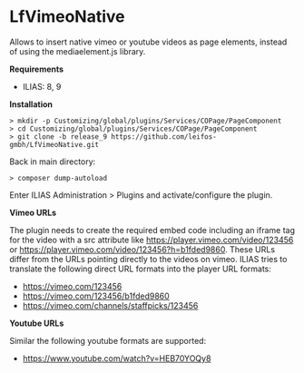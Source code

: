 # LfVimeoNative

Allows to insert native vimeo or youtube videos as page elements, instead of using the mediaelement.js library.

**Requirements**

- ILIAS: 8, 9


**Installation**


```
> mkdir -p Customizing/global/plugins/Services/COPage/PageComponent
> cd Customizing/global/plugins/Services/COPage/PageComponent
> git clone -b release_9 https://github.com/leifos-gmbh/LfVimeoNative.git
```
Back in main directory:
```
> composer dump-autoload
```

Enter ILIAS Administration > Plugins and activate/configure the plugin.

**Vimeo URLs**

The plugin needs to create the required embed code including an iframe tag for the video with a src attribute like https://player.vimeo.com/video/123456 or https://player.vimeo.com/video/123456?h=b1fded9860. These URLs differ from the URLs pointing directly to the videos on vimeo. ILIAS tries to translate the following direct URL formats into the player URL formats:

- https://vimeo.com/123456
- https://vimeo.com/123456/b1fded9860
- https://vimeo.com/channels/staffpicks/123456

**Youtube URLs**

Similar the following youtube formats are supported:

- https://www.youtube.com/watch?v=HEB70YOQy8